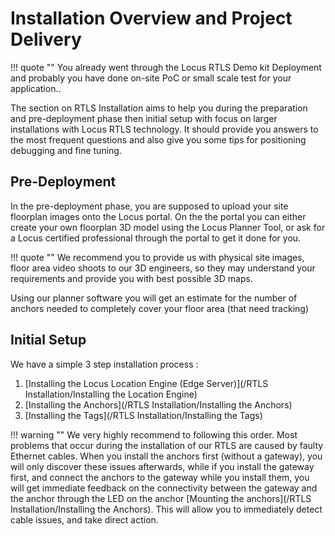 # Installation Overview and Project Delivery

!!! quote ""
    You already went through the Locus RTLS Demo kit Deployment and probably you have done on-site PoC or small scale test for your application.. 

The section on RTLS Installation aims to help you during the preparation and pre-deployment phase then initial setup with focus on larger installations with Locus RTLS technology. It should provide you answers to the most frequent questions and also give you some tips for positioning debugging and fine tuning. 

## Pre-Deployment
In the pre-deployment phase, you are supposed to upload your site floorplan images onto the Locus portal. On the the portal you can either create your own floorplan 3D model using the Locus Planner Tool, or ask for a Locus certified professional through the portal to get it done for you.

!!! quote "" 
    We recommend you to provide us with physical site images, floor area video shoots to our 3D engineers, so they may understand your requirements and provide you with best possible 3D maps.
    
Using our planner software you will get an estimate for the number of anchors needed to completely cover your floor area (that need tracking)

## Initial Setup

We have a simple 3 step installation process :

1. [Installing the Locus Location Engine (Edge Server)](/RTLS Installation/Installing the Location Engine)
2. [Installing the Anchors](/RTLS Installation/Installing the Anchors)
3. [Installing the Tags](/RTLS Installation/Installing the Tags)

!!! warning ""
    We very highly recommend to following this order. Most problems that occur during the installation of our RTLS are caused by faulty Ethernet cables. When you install the anchors first (without a gateway), you will only discover these issues afterwards, while if you install the gateway first, and connect the anchors to the gateway while you install them, you will get immediate feedback on the connectivity between the gateway and the anchor through the LED on the anchor [Mounting the anchors](/RTLS Installation/Installing the Anchors). This will allow you to immediately detect cable issues, and take direct action.



